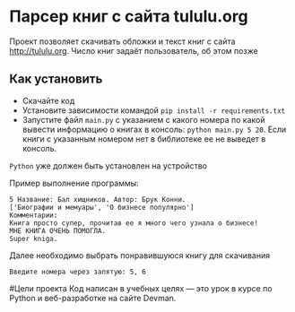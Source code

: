 # Парсер книг с сайта tululu.org

Проект позволяет скачивать обложки и текст книг с сайта http://tululu.org. Число книг задаёт пользователь, об этом позже

## Как установить
- Скачайте код
- Установите зависимости командой `pip install -r requirements.txt`
- Запустите файл `main.py` с указанием с какого номера по какой вывести информацию о книгах в консоль: `python main.py 5 20`. Если книги с указанным номером нет в библиотеке ее не выведет в консоль.

`Python` уже должен быть установлен на устройство

Пример выполнение программы:

```
5 Название: Бал хищников. Автор: Брук Конни.
['Биографии и мемуары', 'О бизнесе популярно']
Комментарии:
Книга просто супер, прочитав ее я много чего узнала о бизнесе!
МНЕ КНИГА ОЧЕНЬ ПОМОГЛА.
Super kniga.
```

Далее необходимо выбрать понравившуюся книгу для скачивания
```
Введите номера через запятую: 5, 6
```

#Цели проекта
Код написан в учебных целях — это урок в курсе по Python и веб-разработке на сайте Devman.